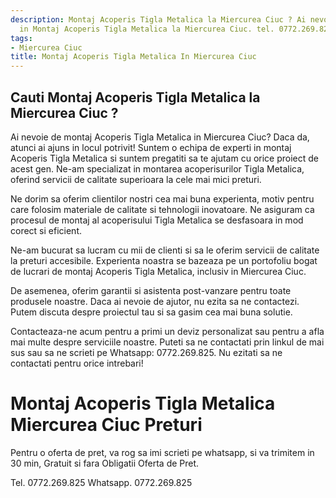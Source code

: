 ```yaml
---
description: Montaj Acoperis Tigla Metalica la Miercurea Ciuc ? Ai nevoie de un profesionist
  in Montaj Acoperis Tigla Metalica la Miercurea Ciuc. tel. 0772.269.825
tags:
- Miercurea Ciuc
title: Montaj Acoperis Tigla Metalica In Miercurea Ciuc
---
```



## Cauti Montaj Acoperis Tigla Metalica la Miercurea Ciuc ?

Ai nevoie de montaj Acoperis Tigla Metalica in Miercurea Ciuc? Daca da, atunci ai ajuns in locul potrivit! Suntem o echipa de experti in montaj Acoperis Tigla Metalica si suntem pregatiti sa te ajutam cu orice proiect de acest gen. Ne-am specializat in montarea acoperisurilor Tigla Metalica, oferind servicii de calitate superioara la cele mai mici preturi.

Ne dorim sa oferim clientilor nostri cea mai buna experienta, motiv pentru care folosim materiale de calitate si tehnologii inovatoare. Ne asiguram ca procesul de montaj al acoperisului Tigla Metalica se desfasoara in mod corect si eficient.

Ne-am bucurat sa lucram cu mii de clienti si sa le oferim servicii de calitate la preturi accesibile. Experienta noastra se bazeaza pe un portofoliu bogat de lucrari de montaj Acoperis Tigla Metalica, inclusiv in Miercurea Ciuc.

De asemenea, oferim garantii si asistenta post-vanzare pentru toate produsele noastre. Daca ai nevoie de ajutor, nu ezita sa ne contactezi. Putem discuta despre proiectul tau si sa gasim cea mai buna solutie.

Contacteaza-ne acum pentru a primi un deviz personalizat sau pentru a afla mai multe despre serviciile noastre. Puteti sa ne contactati prin linkul de mai sus sau sa ne scrieti pe Whatsapp: 0772.269.825. Nu ezitati sa ne contactati pentru orice intrebari!

# Montaj Acoperis Tigla Metalica Miercurea Ciuc Preturi
Pentru o oferta de pret, va rog sa imi scrieti pe whatsapp, si va trimitem in 30 min, Gratuit si fara Obligatii Oferta de Pret.

Tel. 0772.269.825
Whatsapp. 0772.269.825
